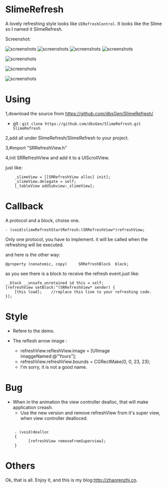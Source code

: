 SlimeRefresh
=================================================

A lovely refreshing style looks like ``` UIRefreshControl ```. It looks like the Slime so I named it SlimeRefresh.

Screenshot:

![screenshots](http://zhaorenzhi.cn/wp-content/uploads/2012/07/screenshot1.png)
![screenshots](http://zhaorenzhi.cn/wp-content/uploads/2012/07/screenshot2.png)
![screenshots](http://zhaorenzhi.cn/wp-content/uploads/2012/07/screenshot3.png)
![screenshots](http://zhaorenzhi.cn/wp-content/uploads/2012/07/screenshot4.png)


![screenshots](http://zhaorenzhi.cn/wp-content/uploads/2012/12/ss1.png)


![screenshots](http://zhaorenzhi.cn/wp-content/uploads/2012/12/ss2.png)


![screenshots](http://zhaorenzhi.cn/wp-content/uploads/2012/12/ss3.png)

Using
==================================================

1,download the source from https://github.com/dbsGen/SlimeRefresh/ 

- git : ``` git clone https://github.com/dbsGen/SlimeRefresh.git SlimeRefresh ```

2,add all under SlimeRefresh/SlimeRefresh to your project.

3,#import "SRRefreshView.h"

4,init SRRefreshView and add it to a UIScrollView.

just like:

        _slimeView = [[SRRefreshView alloc] init];
        _slimeView.delegate = self;
        [_tableView addSubview:_slimeView];

Callback 
==================================================

A protocol and a block, choise one.

    - (void)slimeRefreshStartRefresh:(SRRefreshView*)refreshView;
    
Only one protocol, you have to implement. it will be called when the refreshing will be executed.

and here is the other way:

    @property (nonatomic, copy)     SRRefreshBlock  block;
    
as you see there is a block to receive the refresh event.just like:

    __block __unsafe_unretained id this = self;
    [refreshView setBlock:^(SRRefreshView* sender) { 
        [this load];    //replace this line to your refreshing code.
    }];


Style
==================================================

- Refere to the demo.

- The reflesh arrow image :
  - refreshView.refleshView.image = [UIImage imaggeNamed:@"Yours"];
  - refreshView.refreshView.bounds = CGRectMake(0, 0, 23, 23);
  - I'm sorry, it is not a good name.

Bug
==================================================

- When in the animation the view controller dealloc, that will make application creash.
  - Use the new version and remove refreshView from it's super view, when view controller dealloced.
    
<code>
    - (void)dealloc 
    {
          [refreshView removeFromSuperview];
    }
</code>
  
Others
==================================================

Ok, that is all. Enjoy it, and this is my blog:http://zhaorenzhi.cn.
